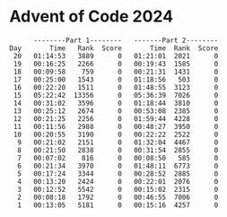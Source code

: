 # Advent of Code 2024

          --------Part 1--------   -------Part 2--------
    Day       Time   Rank  Score       Time  Rank  Score
     20   01:14:53   3889      0   01:21:01  2021      0
     19   00:16:25   2266      0   00:19:43  1585      0
     18   00:09:58    759      0   00:21:31  1431      0
     17   00:25:00   1543      0   01:18:56   503      0
     16   00:22:20   1511      0   01:48:55  3123      0
     15   05:22:42  13356      0   05:36:39  7026      0
     14   00:31:02   3596      0   01:18:44  3810      0
     13   00:25:12   2674      0   00:53:08  2385      0
     12   00:21:25   2256      0   01:59:44  4228      0
     11   00:11:56   2988      0   00:48:27  3950      0
     10   00:20:55   3190      0   00:22:22  2522      0
      9   00:21:02   2151      0   01:32:04  4467      0
      8   00:21:50   2838      0   00:31:54  2855      0
      7   00:07:02    816      0   00:08:50   585      0
      6   00:21:34   3970      0   01:48:11  6773      0
      5   00:17:24   3344      0   00:28:52  2885      0
      4   00:13:20   2424      0   00:22:01  2076      0
      3   00:12:52   5542      0   00:15:02  2315      0
      2   00:08:18   1792      0   00:46:55  7006      0
      1   00:13:05   5181      0   00:15:16  4257      0
